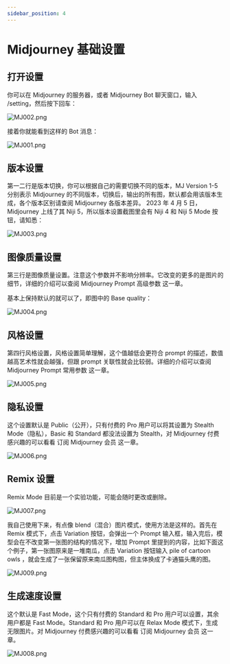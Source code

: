 ```yaml
---
sidebar_position: 4
---
```


# Midjourney 基础设置

## 打开设置

你可以在 Midjourney 的服务器，或者 Midjourney Bot 聊天窗口，输入 /setting，然后按下回车：

![MJ002.png](https://res.craft.do/user/full/d845172f-becd-4255-bf79-d722098b2d83/doc/15EA26B6-9B49-4076-B8D8-DFE53ABD52C8/96534151-4DE5-42BF-9C94-646BC2721A95_2/j6WMLAkvxzyTZzbEf1rmMpqtFtT2prUjZNnY9EXzWusz/MJ002.png)

接着你就能看到这样的 Bot 消息：

![MJ001.png](https://res.craft.do/user/full/d845172f-becd-4255-bf79-d722098b2d83/doc/15EA26B6-9B49-4076-B8D8-DFE53ABD52C8/6B5569D4-BAE1-412D-96D6-7584C2324E9B_2/xWwJDemGdDrzk2eLv7CpO63Kg59lRNEvxsu0FsVqHfEz/MJ001.png)

## 版本设置

第一二行是版本切换，你可以根据自己的需要切换不同的版本，MJ Version 1-5 分别表示 Midjourney 的不同版本，切换后，输出的所有图，默认都会用该版本生成，各个版本区别请查阅 Midjourney 各版本差异。 2023 年 4 月 5 日，Midjourney 上线了其 Niji 5，所以版本设置截图里会有 Niji 4 和 Niji 5 Mode 按钮，请知悉：

![MJ003.png](https://res.craft.do/user/full/d845172f-becd-4255-bf79-d722098b2d83/doc/15EA26B6-9B49-4076-B8D8-DFE53ABD52C8/CE13A3C7-1774-4628-A294-EB7CC7D3A2DC_2/8diQnpcPGNZn0qdxcSLm6L3GXmaPMJ2BSydE4tE4zZQz/MJ003.png)

## 图像质量设置

第三行是图像质量设置。注意这个参数并不影响分辨率。它改变的更多的是图片的细节，详细的介绍可以查阅 Midjourney Prompt 高级参数 这一章。

基本上保持默认的就可以了，即图中的 Base quality：

![MJ004.png](https://res.craft.do/user/full/d845172f-becd-4255-bf79-d722098b2d83/doc/15EA26B6-9B49-4076-B8D8-DFE53ABD52C8/AEBF1130-CAC2-4572-8F3E-8CB05B0485ED_2/5j83pIj8QVQSQwiBCLl5V0wkR4DF3N60yctleHPxJ9oz/MJ004.png)

## 风格设置

第四行风格设置，风格设置简单理解，这个值越低会更符合 prompt 的描述，数值越高艺术性就会越强，但跟 prompt 关联性就会比较弱。详细的介绍可以查阅 Midjourney Prompt 常用参数 这一章。

![MJ005.png](https://res.craft.do/user/full/d845172f-becd-4255-bf79-d722098b2d83/doc/15EA26B6-9B49-4076-B8D8-DFE53ABD52C8/66323141-6050-4DC1-96B8-F2729C1820FD_2/T7y8596xDP36aHSLIZxQTR1qOMdcI5IFKZ3HVeTMkJwz/MJ005.png)

## 隐私设置

这个设置默认是 Public（公开），只有付费的 Pro 用户可以将其设置为 Stealth Mode（隐私），Basic 和 Standard 都没法设置为 Stealth，对 Midjourney 付费感兴趣的可以看看 订阅 Midjourney 会员 这一章。

![MJ006.png](https://res.craft.do/user/full/d845172f-becd-4255-bf79-d722098b2d83/doc/15EA26B6-9B49-4076-B8D8-DFE53ABD52C8/3A48B75C-7598-4A6E-ABB0-5BFF8648467D_2/iCl5mmYv464AiQExMPqjgyxDa0FeoHdV88wk22naXzoz/MJ006.png)

## Remix 设置

Remix Mode 目前是一个实验功能，可能会随时更改或删除。

![MJ007.png](https://res.craft.do/user/full/d845172f-becd-4255-bf79-d722098b2d83/doc/15EA26B6-9B49-4076-B8D8-DFE53ABD52C8/1E344F64-0BE2-4754-84BE-132EC3CF6E36_2/RJZ1STPZgasfCFb6xXJorNItZ4M9Aerxq8kHsjXsNyYz/MJ007.png)

我自己使用下来，有点像 blend（混合）图片模式，使用方法是这样的。首先在 Remix 模式下，点击 Variation 按钮，会弹出一个 Prompt 输入框，输入完后，模型会在不改变第一张图的结构的情况下，增加 Prompt 里提到的内容，比如下面这个例子，第一张图原来是一堆南瓜，点击 Variation 按钮输入 pile of cartoon owls ，就会生成了一张保留原来南瓜图构图，但主体换成了卡通猫头鹰的图。

![MJ009.png](https://res.craft.do/user/full/d845172f-becd-4255-bf79-d722098b2d83/doc/15EA26B6-9B49-4076-B8D8-DFE53ABD52C8/49DE1F97-F68C-419E-B97A-CDB021F1465A_2/o5PDOmhOdoNDZ2syL8q1CowfD837IPOjrNCMXgjVsGEz/MJ009.png)

## 生成速度设置

这个默认是 Fast Mode，这个只有付费的 Standard 和 Pro 用户可以设置，其余用户都是 Fast Mode。Standard 和 Pro 用户可以在 Relax Mode 模式下，生成无限图片。对 Midjourney 付费感兴趣的可以看看 订阅 Midjourney 会员 这一章。

![MJ008.png](https://res.craft.do/user/full/d845172f-becd-4255-bf79-d722098b2d83/doc/15EA26B6-9B49-4076-B8D8-DFE53ABD52C8/46AE64FB-CB90-4486-ABCE-54FDF8DB567A_2/W59qIjpUobNWkbCtlUIdEMckl7axyXKCBUlAiDEmXLgz/MJ008.png)

